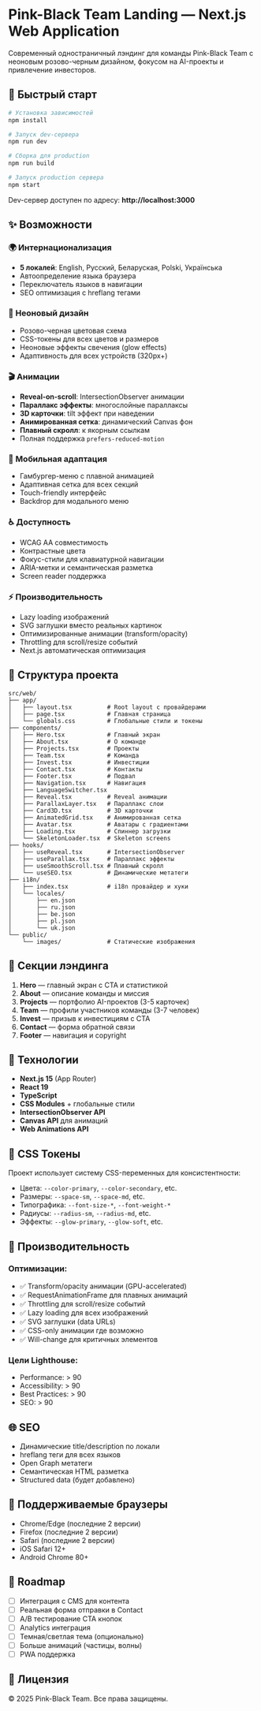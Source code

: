 # Pink-Black Team Landing — Next.js Web Application

Современный одностраничный лэндинг для команды Pink-Black Team с неоновым розово-черным дизайном, фокусом на AI-проекты и привлечение инвесторов.

## 🚀 Быстрый старт  

```bash
# Установка зависимостей
npm install

# Запуск dev-сервера
npm run dev

# Сборка для production
npm run build

# Запуск production сервера
npm start
```

Dev-сервер доступен по адресу: **http://localhost:3000**

## ✨ Возможности

### 🌍 Интернационализация
- **5 локалей**: English, Русский, Беларуская, Polski, Українська
- Автоопределение языка браузера
- Переключатель языков в навигации
- SEO оптимизация с hreflang тегами

### 🎨 Неоновый дизайн
- Розово-черная цветовая схема
- CSS-токены для всех цветов и размеров
- Неоновые эффекты свечения (glow effects)
- Адаптивность для всех устройств (320px+)

### 🎬 Анимации
- **Reveal-on-scroll**: IntersectionObserver анимации
- **Параллакс эффекты**: многослойные параллаксы
- **3D карточки**: tilt эффект при наведении
- **Анимированная сетка**: динамический Canvas фон
- **Плавный скролл**: к якорным ссылкам
- Полная поддержка `prefers-reduced-motion`

### 📱 Мобильная адаптация
- Гамбургер-меню с плавной анимацией
- Адаптивная сетка для всех секций
- Touch-friendly интерфейс
- Backdrop для модального меню

### ♿ Доступность
- WCAG AA совместимость
- Контрастные цвета
- Фокус-стили для клавиатурной навигации
- ARIA-метки и семантическая разметка
- Screen reader поддержка

### ⚡ Производительность
- Lazy loading изображений
- SVG заглушки вместо реальных картинок
- Оптимизированные анимации (transform/opacity)
- Throttling для scroll/resize событий
- Next.js автоматическая оптимизация

## 📂 Структура проекта

```
src/web/
├── app/
│   ├── layout.tsx          # Root layout с провайдерами
│   ├── page.tsx            # Главная страница
│   └── globals.css         # Глобальные стили и токены
├── components/
│   ├── Hero.tsx            # Главный экран
│   ├── About.tsx           # О команде
│   ├── Projects.tsx        # Проекты
│   ├── Team.tsx            # Команда
│   ├── Invest.tsx          # Инвестиции
│   ├── Contact.tsx         # Контакты
│   ├── Footer.tsx          # Подвал
│   ├── Navigation.tsx      # Навигация
│   ├── LanguageSwitcher.tsx
│   ├── Reveal.tsx          # Reveal анимации
│   ├── ParallaxLayer.tsx   # Параллакс слои
│   ├── Card3D.tsx          # 3D карточки
│   ├── AnimatedGrid.tsx    # Анимированная сетка
│   ├── Avatar.tsx          # Аватары с градиентами
│   ├── Loading.tsx         # Спиннер загрузки
│   └── SkeletonLoader.tsx  # Skeleton screens
├── hooks/
│   ├── useReveal.tsx       # IntersectionObserver
│   ├── useParallax.tsx     # Параллакс эффекты
│   ├── useSmoothScroll.tsx # Плавный скролл
│   └── useSEO.tsx          # Динамические метатеги
├── i18n/
│   ├── index.tsx           # i18n провайдер и хуки
│   └── locales/
│       ├── en.json
│       ├── ru.json
│       ├── be.json
│       ├── pl.json
│       └── uk.json
└── public/
    └── images/             # Статические изображения
```

## 🎨 Секции лэндинга

1. **Hero** — главный экран с CTA и статистикой
2. **About** — описание команды и миссия
3. **Projects** — портфолио AI-проектов (3-5 карточек)
4. **Team** — профили участников команды (3-7 человек)
5. **Invest** — призыв к инвестициям с CTA
6. **Contact** — форма обратной связи
7. **Footer** — навигация и copyright

## 🔧 Технологии

- **Next.js 15** (App Router)
- **React 19**
- **TypeScript**
- **CSS Modules** + глобальные стили
- **IntersectionObserver API**
- **Canvas API** для анимаций
- **Web Animations API**

## 🌈 CSS Токены

Проект использует систему CSS-переменных для консистентности:

- Цвета: `--color-primary`, `--color-secondary`, etc.
- Размеры: `--space-sm`, `--space-md`, etc.
- Типографика: `--font-size-*`, `--font-weight-*`
- Радиусы: `--radius-sm`, `--radius-md`, etc.
- Эффекты: `--glow-primary`, `--glow-soft`, etc.

## 🎯 Производительность

### Оптимизации:
- ✅ Transform/opacity анимации (GPU-accelerated)
- ✅ RequestAnimationFrame для плавных анимаций
- ✅ Throttling для scroll/resize событий
- ✅ Lazy loading для всех изображений
- ✅ SVG заглушки (data URLs)
- ✅ CSS-only анимации где возможно
- ✅ Will-change для критичных элементов

### Цели Lighthouse:
- Performance: > 90
- Accessibility: > 90
- Best Practices: > 90
- SEO: > 90

## 🌐 SEO

- Динамические title/description по локали
- hreflang теги для всех языков
- Open Graph метатеги
- Семантическая HTML разметка
- Structured data (будет добавлено)

## 📱 Поддерживаемые браузеры

- Chrome/Edge (последние 2 версии)
- Firefox (последние 2 версии)
- Safari (последние 2 версии)
- iOS Safari 12+
- Android Chrome 80+

## 🚧 Roadmap

- [ ] Интеграция с CMS для контента
- [ ] Реальная форма отправки в Contact
- [ ] A/B тестирование CTA кнопок
- [ ] Analytics интеграция
- [ ] Темная/светлая тема (опционально)
- [ ] Больше анимаций (частицы, волны)
- [ ] PWA поддержка

## 📄 Лицензия

© 2025 Pink-Black Team. Все права защищены.
